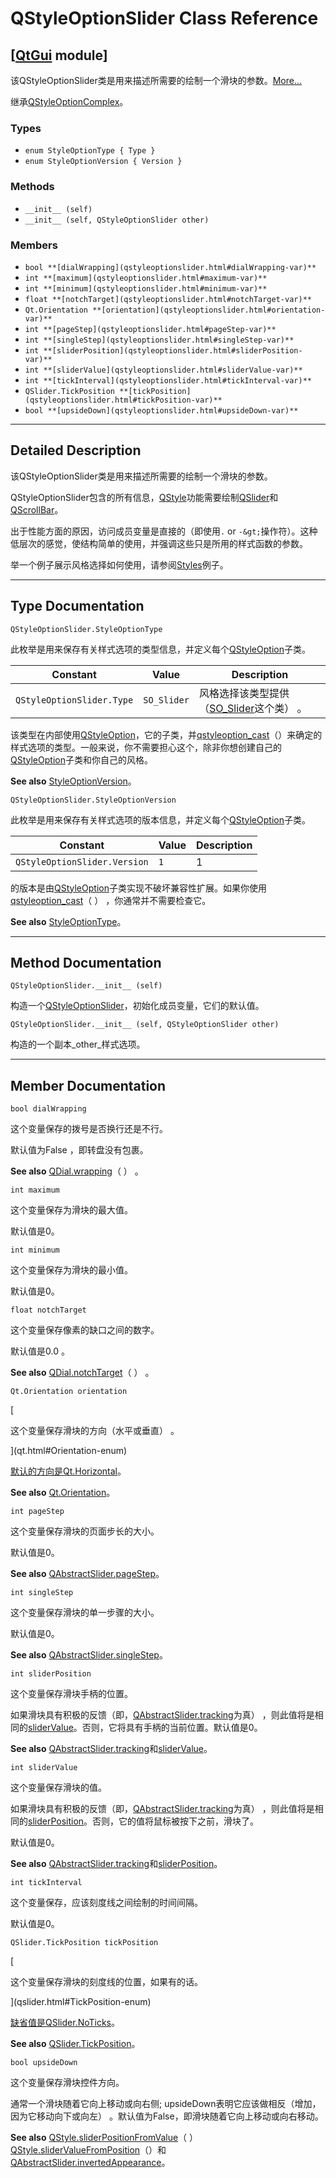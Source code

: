 # QStyleOptionSlider Class Reference

## [[QtGui](index.htm) module]

该QStyleOptionSlider类是用来描述所需要的绘制一个滑块的参数。[More...](#details)

继承[QStyleOptionComplex](qstyleoptioncomplex.html)。

### Types

*   `enum StyleOptionType { Type }`
*   `enum StyleOptionVersion { Version }`

### Methods

*   `__init__ (self)`
*   `__init__ (self, QStyleOptionSlider other)`

### Members

*   `bool **[dialWrapping](qstyleoptionslider.html#dialWrapping-var)**`
*   `int **[maximum](qstyleoptionslider.html#maximum-var)**`
*   `int **[minimum](qstyleoptionslider.html#minimum-var)**`
*   `float **[notchTarget](qstyleoptionslider.html#notchTarget-var)**`
*   `Qt.Orientation **[orientation](qstyleoptionslider.html#orientation-var)**`
*   `int **[pageStep](qstyleoptionslider.html#pageStep-var)**`
*   `int **[singleStep](qstyleoptionslider.html#singleStep-var)**`
*   `int **[sliderPosition](qstyleoptionslider.html#sliderPosition-var)**`
*   `int **[sliderValue](qstyleoptionslider.html#sliderValue-var)**`
*   `int **[tickInterval](qstyleoptionslider.html#tickInterval-var)**`
*   `QSlider.TickPosition **[tickPosition](qstyleoptionslider.html#tickPosition-var)**`
*   `bool **[upsideDown](qstyleoptionslider.html#upsideDown-var)**`

* * *

## Detailed Description

该QStyleOptionSlider类是用来描述所需要的绘制一个滑块的参数。

QStyleOptionSlider包含的所有信息，[QStyle](qstyle.html)功能需要绘制[QSlider](qslider.html)和[QScrollBar](qscrollbar.html)。

出于性能方面的原因，访问成员变量是直接的（即使用`.` or `-&gt;`操作符）。这种低层次的感觉，使结构简单的使用，并强调这些只是所用的样式函数的参数。

举一个例子展示风格选择如何使用，请参阅[Styles](index.htm)例子。

* * *

## Type Documentation

```
QStyleOptionSlider.StyleOptionType
```

此枚举是用来保存有关样式选项的类型信息，并定义每个[QStyleOption](qstyleoption.html)子类。

| Constant | Value | Description |
| --- | --- | --- |
| `QStyleOptionSlider.Type` | `SO_Slider` | 风格选择该类型提供（[SO_Slider](qstyleoption.html#OptionType-enum)这个类） 。 |

该类型在内部使用[QStyleOption](qstyleoption.html)，它的子类，并[qstyleoption_cast](qstyleoption.html#qstyleoption_cast)（）来确定的样式选项的类型。一般来说，你不需要担心这个，除非你想创建自己的[QStyleOption](qstyleoption.html)子类和你自己的风格。

**See also** [StyleOptionVersion](qstyleoptionslider.html#StyleOptionVersion-enum)。

```
QStyleOptionSlider.StyleOptionVersion
```

此枚举是用来保存有关样式选项的版本信息，并定义每个[QStyleOption](qstyleoption.html)子类。

| Constant | Value | Description |
| --- | --- | --- |
| `QStyleOptionSlider.Version` | `1` | 1 |

的版本是由[QStyleOption](qstyleoption.html)子类实现不破坏兼容性扩展。如果你使用[qstyleoption_cast](qstyleoption.html#qstyleoption_cast)（ ） ，你通常并不需要检查它。

**See also** [StyleOptionType](qstyleoptionslider.html#StyleOptionType-enum)。

* * *

## Method Documentation

```
QStyleOptionSlider.__init__ (self)
```

构造一个[QStyleOptionSlider](qstyleoptionslider.html)，初始化成员变量，它们的默认值。

```
QStyleOptionSlider.__init__ (self, QStyleOptionSlider other)
```

构造的一个副本_other_样式选项。

* * *

## Member Documentation

```
bool dialWrapping
```

这个变量保存的拨号是否换行还是不行。

默认值为False ，即转盘没有包裹。

**See also** [QDial.wrapping](qdial.html#wrapping-prop)（ ） 。

```
int maximum
```

这个变量保存为滑块的最大值。

默认值是0。

```
int minimum
```

这个变量保存为滑块的最小值。

默认值是0。

```
float notchTarget
```

这个变量保存像素的缺口之间的数字。

默认值是0.0 。

**See also** [QDial.notchTarget](qdial.html#notchTarget-prop)（ ） 。

```
Qt.Orientation orientation
```

[

这个变量保存滑块的方向（水平或垂直） 。

](qt.html#Orientation-enum)

[默认的方向是](qt.html#Orientation-enum)[Qt.Horizontal](qt.html#Orientation-enum)。

**See also** [Qt.Orientation](qt.html#Orientation-enum)。

```
int pageStep
```

这个变量保存滑块的页面步长的大小。

默认值是0。

**See also** [QAbstractSlider.pageStep](qabstractslider.html#pageStep-prop)。

```
int singleStep
```

这个变量保存滑块的单一步骤的大小。

默认值是0。

**See also** [QAbstractSlider.singleStep](qabstractslider.html#singleStep-prop)。

```
int sliderPosition
```

这个变量保存滑块手柄的位置。

如果滑块具有积极的反馈（即，[QAbstractSlider.tracking](qabstractslider.html#tracking-prop)为真） ，则此值将是相同的[sliderValue](qstyleoptionslider.html#sliderValue-var)。否则，它将具有手柄的当前位置。默认值是0。

**See also** [QAbstractSlider.tracking](qabstractslider.html#tracking-prop)和[sliderValue](qstyleoptionslider.html#sliderValue-var)。

```
int sliderValue
```

这个变量保存滑块的值。

如果滑块具有积极的反馈（即，[QAbstractSlider.tracking](qabstractslider.html#tracking-prop)为真） ，则此值将是相同的[sliderPosition](qstyleoptionslider.html#sliderPosition-var)。否则，它的值将鼠标被按下之前，滑块了。

默认值是0。

**See also** [QAbstractSlider.tracking](qabstractslider.html#tracking-prop)和[sliderPosition](qstyleoptionslider.html#sliderPosition-var)。

```
int tickInterval
```

这个变量保存，应该刻度线之间绘制的时间间隔。

默认值是0。

```
QSlider.TickPosition tickPosition
```

[

这个变量保存滑块的刻度线的位置，如果有的话。

](qslider.html#TickPosition-enum)

[缺省值是](qslider.html#TickPosition-enum)[QSlider.NoTicks](qslider.html#TickPosition-enum)。

**See also** [QSlider.TickPosition](qslider.html#TickPosition-enum)。

```
bool upsideDown
```

这个变量保存滑块控件方向。

通常一个滑块随着它向上移动或向右侧; upsideDown表明它应该做相反（增加，因为它移动向下或向左） 。默认值为False，即滑块随着它向上移动或向右移动。

**See also** [QStyle.sliderPositionFromValue](qstyle.html#sliderPositionFromValue)（ ）[QStyle.sliderValueFromPosition](qstyle.html#sliderValueFromPosition)（）和[QAbstractSlider.invertedAppearance](qabstractslider.html#invertedAppearance-prop)。